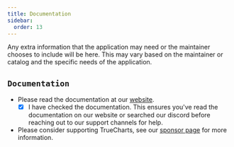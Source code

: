 ```yaml
---
title: Documentation
sidebar:
  order: 13
---
```


Any extra information that the application may need or the maintainer chooses to include will be here. This may vary based on the maintainer or catalog and the specific needs of the application.

## `Documentation`

- Please read the documentation at our [website](/general).
  - [x] I have checked the documentation. This ensures you've read the documentation on our website or searched our discord before reaching out to our support channels for help.
- Please consider supporting TrueCharts, see our [sponsor page](/general/sponsor) for more information.
